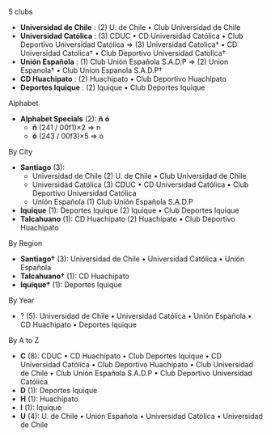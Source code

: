 5 clubs

- **Universidad de Chile** : (2) U. de Chile • Club Universidad de Chile
- **Universidad Católica** : (3) CDUC • CD Universidad Católica • Club Deportivo Universidad Católica => (3) Universidad Catolica† • CD Universidad Catolica† • Club Deportivo Universidad Catolica†
- **Unión Española** : (1) Club Unión Española S.A.D.P => (2) Union Espanola† • Club Union Espanola S.A.D.P†
- **CD Huachipato** : (2) Huachipato • Club Deportivo Huachipato
- **Deportes Iquique** : (2) Iquique • Club Deportes Iquique




Alphabet

- **Alphabet Specials** (2):  **ñ**  **ó** 
  - **ñ** (241 / 00f1)×2 => n
  - **ó** (243 / 00f3)×5 => o




By City

- **Santiago** (3): 
  - Universidad de Chile  (2) U. de Chile • Club Universidad de Chile
  - Universidad Católica  (3) CDUC • CD Universidad Católica • Club Deportivo Universidad Católica
  - Unión Española  (1) Club Unión Española S.A.D.P
- **Iquique** (1): Deportes Iquique  (2) Iquique • Club Deportes Iquique
- **Talcahuano** (1): CD Huachipato  (2) Huachipato • Club Deportivo Huachipato




By Region

- **Santiago†** (3):   Universidad de Chile • Universidad Católica • Unión Española
- **Talcahuano†** (1):   CD Huachipato
- **Iquique†** (1):   Deportes Iquique




By Year

- ? (5):   Universidad de Chile • Universidad Católica • Unión Española • CD Huachipato • Deportes Iquique






By A to Z

- **C** (8): CDUC • CD Huachipato • Club Deportes Iquique • CD Universidad Católica • Club Deportivo Huachipato • Club Universidad de Chile • Club Unión Española S.A.D.P • Club Deportivo Universidad Católica
- **D** (1): Deportes Iquique
- **H** (1): Huachipato
- **I** (1): Iquique
- **U** (4): U. de Chile • Unión Española • Universidad Católica • Universidad de Chile




